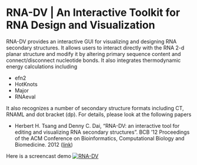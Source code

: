# RNA-DV | An Interactive Toolkit for RNA Design and Visualization

RNA-DV provides an interactive GUI for visualizing and designing RNA secondary structures. It allows users to interact directly with the RNA 2-d planar structure and modify it by altering primary sequence content and connect/disconnect nucleotide bonds. It also integrates thermodynamic energy calculations including 
* efn2
* HotKnots 
* Major
* RNAeval

It also recognizes a number of secondary structure formats including CT, RNAML and dot bracket (dp). For details, please look at the following papers

* Herbert H. Tsang and Denny C. Dai, “RNA-DV: an interactive tool for editing and visualizing RNA secondary structures”. BCB ’12 Proceedings of the ACM Conference on Bioinformatics, Computational Biology and Biomedicine. 2012 ([link](https://dl.acm.org/citation.cfm?id=2383036))

Here is a screencast demo 
[![RNA-DV](http://img.youtube.com/vi/vw81LfueITw/0.jpg)](https://www.youtube.com/watch?v=vw81LfueITw)
